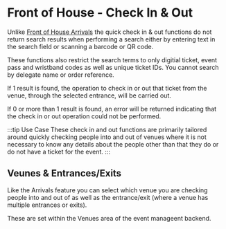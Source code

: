 # Front of House - Check In &amp; Out

Unlike [Front of House Arrivals](/guide/front-of-house-arrivals) the quick check in &amp; out functions do not return search results when performing a search either by entering text in the search field or scanning a barcode or QR code.

These functions also restrict the search terms to only digitial ticket, event pass and wristband codes as well as unique ticket IDs. You cannot search by delegate name or order reference.

If 1 result is found, the operation to check in or out that ticket from the venue, through the selected entrance, will be carried out.

If 0 or more than 1 result is found, an error will be returned indicating that the check in or out operation could not be performed.

:::tip Use Case
These check in and out functions are primarily tailored around quickly checking people into and out of venues where it is not necessary to know any details about the people other than that they do or do not have a ticket for the event.
:::

## Veunes & Entrances/Exits

Like the Arrivals feature you can select which venue you are checking people into and out of as well as the entrance/exit (where a venue has multiple entrances or exits).

These are set within the Venues area of the event manageent backend.